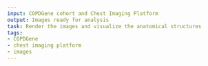 ```yaml
---
input: COPDGene cohort and Chest Imaging Platform
output: Images ready for analysis
task: Render the images and visualize the anatomical structures
tags:
- COPDGene
- chest imaging platform
- images
---
```

